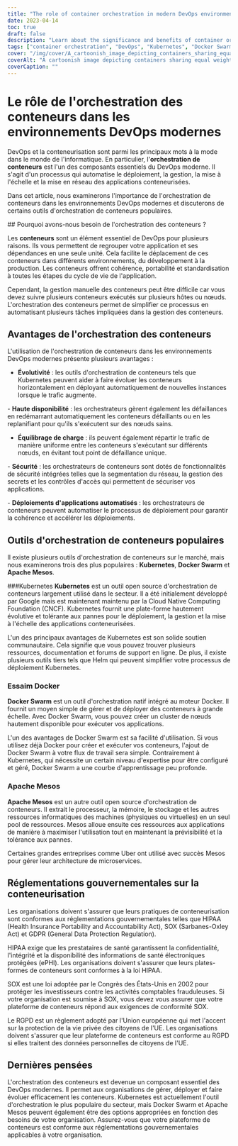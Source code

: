 ```yaml
---
title: "The role of container orchestration in modern DevOps environments"
date: 2023-04-14
toc: true
draft: false
description: "Learn about the significance and benefits of container orchestration in modern DevOps, along with popular container orchestration tools and government regulations relevant to containerization."
tags: ["container orchestration", "DevOps", "Kubernetes", "Docker Swarm", "Apache Mesos", "scalability", "high-availability", "load balancing", "security", "automated app deployments", "HIPAA", "SOX", "GDPR", "compliance", "software development", "cloud computing", "containerization", "technology", "automation"]
cover: "/img/cover/A_cartoonish_image_depicting_containers_sharing_equal_weight.png"
coverAlt: "A cartoonish image depicting containers sharing equal weight on a seesaw with an orchestra conductor directing them "
coverCaption: ""
---
```

 # Le rôle de l'orchestration des conteneurs dans les environnements DevOps modernes  DevOps et la conteneurisation sont parmi les principaux mots à la mode dans le monde de l'informatique. En particulier, l'**orchestration de conteneurs** est l'un des composants essentiels du DevOps moderne. Il s'agit d'un processus qui automatise le déploiement, la gestion, la mise à l'échelle et la mise en réseau des applications conteneurisées.  Dans cet article, nous examinerons l'importance de l'orchestration de conteneurs dans les environnements DevOps modernes et discuterons de certains outils d'orchestration de conteneurs populaires.  ## Pourquoi avons-nous besoin de l'orchestration des conteneurs ?  Les **conteneurs** sont un élément essentiel de DevOps pour plusieurs raisons. Ils vous permettent de regrouper votre application et ses dépendances en une seule unité. Cela facilite le déplacement de ces conteneurs dans différents environnements, du développement à la production. Les conteneurs offrent cohérence, portabilité et standardisation à toutes les étapes du cycle de vie de l'application.  Cependant, la gestion manuelle des conteneurs peut être difficile car vous devez suivre plusieurs conteneurs exécutés sur plusieurs hôtes ou nœuds. L'orchestration des conteneurs permet de simplifier ce processus en automatisant plusieurs tâches impliquées dans la gestion des conteneurs.  ## Avantages de l'orchestration des conteneurs L'utilisation de l'orchestration de conteneurs dans les environnements DevOps modernes présente plusieurs avantages :  - **Évolutivité** : les outils d'orchestration de conteneurs tels que Kubernetes peuvent aider à faire évoluer les conteneurs horizontalement en déployant automatiquement de nouvelles instances lorsque le trafic augmente.  - **Haute disponibilité** : les orchestrateurs gèrent également les défaillances en redémarrant automatiquement les conteneurs défaillants ou en les replanifiant pour qu'ils s'exécutent sur des nœuds sains.  - **Équilibrage de charge** : ils peuvent également répartir le trafic de manière uniforme entre les conteneurs s'exécutant sur différents nœuds, en évitant tout point de défaillance unique.  - **Sécurité** : les orchestrateurs de conteneurs sont dotés de fonctionnalités de sécurité intégrées telles que la segmentation du réseau, la gestion des secrets et les contrôles d'accès qui permettent de sécuriser vos applications.  - **Déploiements d'applications automatisés** : les orchestrateurs de conteneurs peuvent automatiser le processus de déploiement pour garantir la cohérence et accélérer les déploiements.  ## Outils d'orchestration de conteneurs populaires  Il existe plusieurs outils d'orchestration de conteneurs sur le marché, mais nous examinerons trois des plus populaires : **Kubernetes**, **Docker Swarm** et **Apache Mesos**.  ###Kubernetes **Kubernetes** est un outil open source d'orchestration de conteneurs largement utilisé dans le secteur. Il a été initialement développé par Google mais est maintenant maintenu par la Cloud Native Computing Foundation (CNCF). Kubernetes fournit une plate-forme hautement évolutive et tolérante aux pannes pour le déploiement, la gestion et la mise à l'échelle des applications conteneurisées.  L'un des principaux avantages de Kubernetes est son solide soutien communautaire. Cela signifie que vous pouvez trouver plusieurs ressources, documentation et forums de support en ligne. De plus, il existe plusieurs outils tiers tels que Helm qui peuvent simplifier votre processus de déploiement Kubernetes.  ### Essaim Docker **Docker Swarm** est un outil d'orchestration natif intégré au moteur Docker. Il fournit un moyen simple de gérer et de déployer des conteneurs à grande échelle. Avec Docker Swarm, vous pouvez créer un cluster de nœuds hautement disponible pour exécuter vos applications.  L'un des avantages de Docker Swarm est sa facilité d'utilisation. Si vous utilisez déjà Docker pour créer et exécuter vos conteneurs, l'ajout de Docker Swarm à votre flux de travail sera simple. Contrairement à Kubernetes, qui nécessite un certain niveau d'expertise pour être configuré et géré, Docker Swarm a une courbe d'apprentissage peu profonde.  ### Apache Mesos **Apache Mesos** est un autre outil open source d'orchestration de conteneurs. Il extrait le processeur, la mémoire, le stockage et les autres ressources informatiques des machines (physiques ou virtuelles) en un seul pool de ressources. Mesos alloue ensuite ces ressources aux applications de manière à maximiser l'utilisation tout en maintenant la prévisibilité et la tolérance aux pannes.  Certaines grandes entreprises comme Uber ont utilisé avec succès Mesos pour gérer leur architecture de microservices.  ## Réglementations gouvernementales sur la conteneurisation  Les organisations doivent s'assurer que leurs pratiques de conteneurisation sont conformes aux réglementations gouvernementales telles que HIPAA (Health Insurance Portability and Accountability Act), SOX (Sarbanes-Oxley Act) et GDPR (General Data Protection Regulation).  HIPAA exige que les prestataires de santé garantissent la confidentialité, l'intégrité et la disponibilité des informations de santé électroniques protégées (ePHI). Les organisations doivent s'assurer que leurs plates-formes de conteneurs sont conformes à la loi HIPAA.  SOX est une loi adoptée par le Congrès des États-Unis en 2002 pour protéger les investisseurs contre les activités comptables frauduleuses. Si votre organisation est soumise à SOX, vous devez vous assurer que votre plateforme de conteneurs répond aux exigences de conformité SOX.  Le RGPD est un règlement adopté par l'Union européenne qui met l'accent sur la protection de la vie privée des citoyens de l'UE. Les organisations doivent s'assurer que leur plateforme de conteneurs est conforme au RGPD si elles traitent des données personnelles de citoyens de l'UE.  ## Dernières pensées  L'orchestration des conteneurs est devenue un composant essentiel des DevOps modernes. Il permet aux organisations de gérer, déployer et faire évoluer efficacement les conteneurs. Kubernetes est actuellement l'outil d'orchestration le plus populaire du secteur, mais Docker Swarm et Apache Mesos peuvent également être des options appropriées en fonction des besoins de votre organisation. Assurez-vous que votre plateforme de conteneurs est conforme aux réglementations gouvernementales applicables à votre organisation.